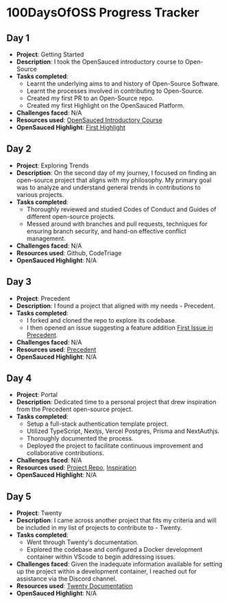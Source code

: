 # 100DaysOfOSS Progress Tracker

## Day 1

- **Project**: Getting Started
- **Description**: I took the OpenSauced introductory course to Open-Source
- **Tasks completed**:  
    - Learnt the underlying aims to and history of Open-Source Software.
    - Learnt the processes involved in contributing to Open-Source.
    - Created my first PR to an Open-Source repo.
    - Created my first Highlight on the OpenSauced Platform.
- **Challenges faced**: N/A
- **Resources used**: [OpenSauced Introductory Course](https://github.com/open-sauced/intro)
- **OpenSauced Highlight**: [First Highlight](https://insights.opensauced.pizza/feed/282)



## Day 2

- **Project**: Exploring Trends
- **Description**: On the second day of my journey, I focused on finding an open-source project that aligns with my philosophy. My primary goal was to analyze and understand general trends in contributions to various projects.
- **Tasks completed**:  
    - Thoroughly reviewed and studied Codes of Conduct and Guides of different open-source projects.
    - Messed around with branches and pull requests, techniques for ensuring branch security, and hand-on effective conflict management.
- **Challenges faced**: N/A
- **Resources used**: Github, CodeTriage
- **OpenSauced Highlight**: N/A



## Day 3

- **Project**: Precedent
- **Description**: I found a project that aligned with my needs - Precedent.
- **Tasks completed**:  
    - I forked and cloned the repo to explore its codebase.
    - I then opened an issue suggesting a feature addition [First Issue in Precedent](https://github.com/steven-tey/precedent/issues/64).
- **Challenges faced**: N/A
- **Resources used**: [Precedent](https://github.com/steven-tey/precedent)
- **OpenSauced Highlight**: N/A



## Day 4

- **Project**: Portal
- **Description**: Dedicated time to a personal project that drew inspiration from the Precedent open-source project.
- **Tasks completed**:  
    - Setup a full-stack authentication template project.
    - Utilized TypeScript, Nextjs, Vercel Postgres, Prisma and NextAuthjs.
    - Thoroughly documented the process.
    - Deployed the project to facilitate continuous improvement and collaborative contributions. 
- **Challenges faced**: N/A
- **Resources used**: [Project Repo](https://github.com/kelvinyelyen/nextjs-postgres-auth), [Inspiration](https://github.com/steven-tey/precedent/issues/64)
- **OpenSauced Highlight**: N/A



## Day 5

- **Project**: Twenty
- **Description**: I came across another project that fits my criteria and will be included in my list of projects to contribute to - Twenty.
- **Tasks completed**:  
    - Went through Twenty's documentation.
    - Explored the codebase and configured a Docker development container within VScode to begin addressing issues.
- **Challenges faced**: Given the inadequate information available for setting up the project within a development container, I reached out for assistance via the Discord channel.
- **Resources used**: [Twenty Documentation](https://docs.twenty.com/developer/local-setup)
- **OpenSauced Highlight**: N/A